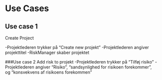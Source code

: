# Use Cases

## Use case 1 
Create Project 

-Projektlederen trykker på “Create new projekt”
-Projektlederen angiver projekttitel
-RiskManager skaber projektet

###Use case 2
Add risk to projekt
-Projektlederen trykker på “Tilføj risiko”
-Projektlederen angiver “Risiko”, “sandsynlighed for risikoen forekommer”, og “konsvekvens af risikoens forekommen”
